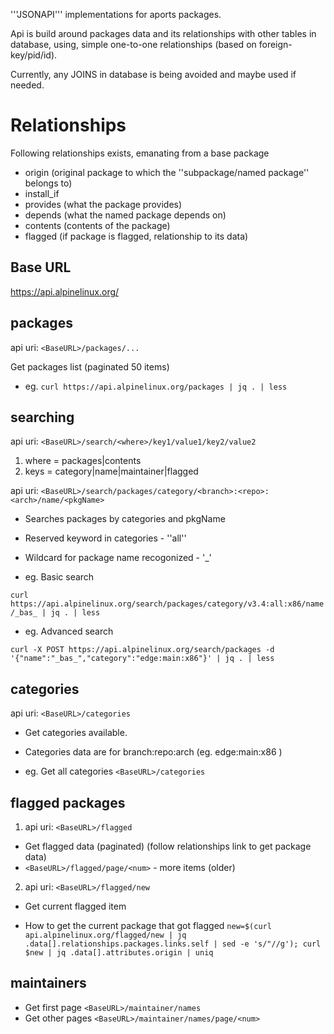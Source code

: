 

'''JSONAPI''' implementations for aports packages.


Api is build around packages data and its relationships with other tables in database,
using, simple one-to-one relationships (based on foreign-key/pid/id).

Currently, any JOINS in database is being avoided and maybe used if needed.


Relationships
==============
Following relationships exists, emanating from a base package<name>
* origin (original package to which the ''subpackage/named package'' belongs to)
* install_if 
* provides (what the package provides)
* depends (what the named package depends on)
* contents (contents of the package)
* flagged (if package is flagged, relationship to its data)


Base URL
-----------
https://api.alpinelinux.org/

packages
----------
api uri: `<BaseURL>/packages/...`

Get packages list (paginated 50 items)

* eg. `curl https://api.alpinelinux.org/packages | jq . | less`


searching
-----------
api uri: `<BaseURL>/search/<where>/key1/value1/key2/value2`
1. where = packages|contents
2. keys = category|name|maintainer|flagged

api uri: `<BaseURL>/search/packages/category/<branch>:<repo>:<arch>/name/<pkgName>`
* Searches packages by categories and pkgName
* Reserved keyword in categories - ''all''
* Wildcard for package name recogonized - '_'


* eg. Basic search

`curl https://api.alpinelinux.org/search/packages/category/v3.4:all:x86/name/_bas_ | jq . | less`

* eg. Advanced search

`curl -X POST https://api.alpinelinux.org/search/packages -d '{"name":"_bas_","category":"edge:main:x86"}' | jq . | less`


categories
-----------
api uri: `<BaseURL>/categories`
* Get categories available.
* Categories data are for branch:repo:arch (eg. edge:main:x86 )

* eg. Get all categories
`<BaseURL>/categories`


flagged packages
-----------------
1. api uri: `<BaseURL>/flagged`
* Get flagged data (paginated) (follow relationships link to get package data)
* `<BaseURL>/flagged/page/<num>` - more items (older)

2. api uri: `<BaseURL>/flagged/new`
* Get current flagged item

* How to get the current package that got flagged
`new=$(curl api.alpinelinux.org/flagged/new | jq .data[].relationships.packages.links.self | sed -e 's/"//g'); curl $new | jq .data[].attributes.origin | uniq`


maintainers
------------
* Get first page
`<BaseURL>/maintainer/names`
* Get other pages
`<BaseURL>/maintainer/names/page/<num>`


